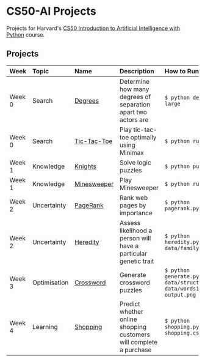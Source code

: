 # CS50-AI Projects

Projects for Harvard's [CS50 Introduction to Artificial Intelligence with Python](https://cs50.harvard.edu/ai/2020/) course.


## Projects

| Week | Topic | Name | Description | How to Run |
| :--- | :-------- | :--- | :---------- | :--------- |
| Week 0 | Search | [Degrees](degrees)| Determine how many degrees of separation apart two actors are | `$ python degrees.py large` |
| Week 0 | Search | [Tic-Tac-Toe](tictactoe) | Play tic-tac-toe optimally using Minimax | `$ python runner.py` |
| Week 1 | Knowledge | [Knights](knights) | Solve logic puzzles | `$ python puzzle.py` |
| Week 1 | Knowledge | [Minesweeper](minesweeper) | Play Minesweeper | `$ python runner.py` |
| Week 2 | Uncertainty | [PageRank](pagerank) | Rank web pages by importance | `$ python pagerank.py corpus0` |
| Week 2 | Uncertainty | [Heredity](heredity) | Assess likelihood a person will have a particular genetic trait | `$ python heredity.py data/family0.csv` |
| Week 3 | Optimisation | [Crossword](crossword) | Generate crossword puzzles | `$ python generate.py data/structure1.txt data/words1.txt output.png` |
| Week 4 | Learning | [Shopping](shopping) | Predict whether online shopping customers will complete a purchase| `$ python shopping.py shopping.csv` |